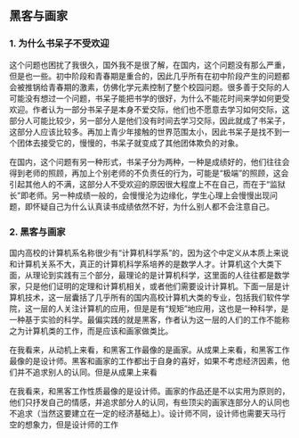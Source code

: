## 黑客与画家

### 1. 为什么书呆子不受欢迎

这个问题也困扰了我很久，国外我不是很了解，在国内，这个问题没有那么严重，但是也一些。初中阶段和青春期是重合的，因此几乎所有在初中阶段产生的问题都会被推锅给青春期的激素，仿佛化学元素控制了整个校园问题。很多善于交际的人可能没有想过一个问题，书呆子能把书学的很好，为什么不能花时间来学如何更受欢迎。作者认为一部分书呆子是本身不爱交际，他们也不愿意去学习如何交际，这部分人可能比较少，另一部分人是他们没有时间去学习交际，因此就成了书呆子，这部分人应该比较多。再加上青少年接触的世界范围太小，因此书呆子是找不到一个团体去接受它的，慢慢的，书呆子就变成了其他团体欺负的对象。

在国内，这个问题有另一种形式，书呆子分为两种，一种是成绩好的，他们往往会得到老师的照顾，再加上个别老师的不负责任的行为，可能是“极端”的照顾，这会引起其他人的不满，这部分人不受欢迎的原因很大程度上不在自己，而在于“监狱长”即老师。另一种成绩一般的，会慢慢沦为边缘化，学生心理上会慢慢出现问题，即怀疑自己为什么认真读书成绩依然不好，为什么别人都不会注意自己。

### 2. 黑客与画家

国内高校的计算机系名称很少有“计算机科学系”的，因为这个中定义从本质上来说和计算机关系不大，真正的计算机科学系培养的是数学人才。计算机这个大类下面，从理论到实践有三个部分，最理论的是计算机科学，这里面的人往往都是数学家，只是他们证明的定理和计算机相关，或者他们需要设计计算机。下面一层是计算机技术，这一层囊括了几乎所有的国内高校计算机大类的专业，包括我们软件学院，这一层的人关注计算机的应用，但是是有“规矩”地应用，这也是一种科学，是一种基于实验的科学。最偏实践的就是黑客，作者认为这一层的人们的工作不能称之为计算机类的工作，而是应该和画家做类比。

在我看来，从动机上来看，和黑客工作最像的是画家。从成果上来看，和黑客工作最像的是设计师。黑客和画家的工作都出于自身的喜好，如果不考虑经济因素，他们并不追求别人的认同。但是从成果上来看

在我看来，和黑客工作性质最像的是设计师。画家的作品还是不以实用为原则的，他们只抒发自己的情感，并追求部分人的认同，有些顶尖的画家连部分人的认同也不追求（当然这要建立在一定的经济基础上）。设计师不同，设计师也需要天马行空的想象力，但是设计师的工作